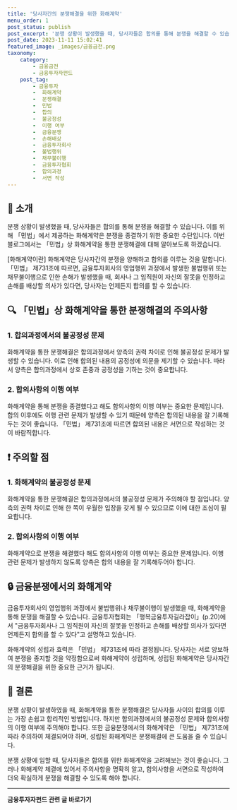 ```yaml
---
title: '당사자간의 분쟁해결을 위한 화해계약'
menu_order: 1
post_status: publish
post_excerpt: '분쟁 상황이 발생했을 때, 당사자들은 합의를 통해 분쟁을 해결할 수 있습니다. 이를 위해  민법 에서 제공하는 화해계약은 분쟁을 종결하기 위한 중요한 수단입니다. 이번 블로그에서는  민법 상 화해계약을 통한 분쟁해결에 대해 알아보도록 하겠습니다.'
post_date: 2023-11-11 15:02:41
featured_image: _images/금융금전.png
taxonomy:
    category:
        - 금융금전
        - 금융투자자펀드
    post_tag:
        - 금융투자
        -  화해계약
        -  분쟁해결
        -  민법
        -  합의
        -  불공정성
        -  이행 여부
        -  금융분쟁
        -  손해배상
        -  금융투자회사
        -  불법행위
        -  채무불이행
        -  금융투자협회
        -  합의과정
        -  서면 작성
---
```



## 📝 소개
분쟁 상황이 발생했을 때, 당사자들은 합의를 통해 분쟁을 해결할 수 있습니다. 이를 위해 「민법」에서 제공하는 화해계약은 분쟁을 종결하기 위한 중요한 수단입니다. 이번 블로그에서는 「민법」상 화해계약을 통한 분쟁해결에 대해 알아보도록 하겠습니다.

[화해계약이란]
화해계약은 당사자간의 분쟁을 양해하고 합의를 이루는 것을 말합니다. 「민법」 제731조에 따르면, 금융투자회사의 영업행위 과정에서 발생한 불법행위 또는 채무불이행으로 인한 손해가 발생했을 때, 회사나 그 임직원이 자신의 잘못을 인정하고 손해를 배상할 의사가 있다면, 당사자는 언제든지 합의를 할 수 있습니다.

## 🔍 「민법」상 화해계약을 통한 분쟁해결의 주의사항

### 1. 합의과정에서의 불공정성 문제
화해계약을 통한 분쟁해결은 합의과정에서 양측의 권력 차이로 인해 불공정성 문제가 발생할 수 있습니다. 이로 인해 합의된 내용의 공정성에 의문을 제기할 수 있습니다. 따라서 양측은 합의과정에서 상호 존중과 공정성을 기하는 것이 중요합니다.

### 2. 합의사항의 이행 여부
화해계약을 통해 분쟁을 종결했다고 해도 합의사항의 이행 여부는 중요한 문제입니다. 합의 이후에도 이행 관련 문제가 발생할 수 있기 때문에 양측은 합의된 내용을 잘 기록해 두는 것이 좋습니다. 「민법」 제731조에 따르면 합의된 내용은 서면으로 작성하는 것이 바람직합니다.

## ❗ 주의할 점

### 1. 화해계약의 불공정성 문제
화해계약을 통한 분쟁해결은 합의과정에서의 불공정성 문제가 주의해야 할 점입니다. 양측의 권력 차이로 인해 한 쪽이 우월한 입장을 갖게 될 수 있으므로 이에 대한 조심이 필요합니다.

### 2. 합의사항의 이행 여부
화해계약으로 분쟁을 해결했다 해도 합의사항의 이행 여부는 중요한 문제입니다. 이행 관련 문제가 발생하지 않도록 양측은 합의 내용을 잘 기록해두어야 합니다.

## 🔒 금융분쟁에서의 화해계약

금융투자회사의 영업행위 과정에서 불법행위나 채무불이행이 발생했을 때, 화해계약을 통해 분쟁을 해결할 수 있습니다. 금융투자협회는 「행복금융투자길라잡이」(p.20)에서 "금융투자회사나 그 임직원이 자신의 잘못을 인정하고 손해를 배상할 의사가 있다면 언제든지 합의를 할 수 있다"고 설명하고 있습니다.

화해계약의 성립과 효력은 「민법」 제731조에 따라 결정됩니다. 당사자는 서로 양보하여 분쟁을 종지할 것을 약정함으로써 화해계약이 성립하며, 성립된 화해계약은 당사자간의 분쟁해결을 위한 중요한 근거가 됩니다.

## 📝 결론

분쟁 상황이 발생하였을 때, 화해계약을 통한 분쟁해결은 당사자들 사이의 합의를 이루는 가장 손쉽고 합리적인 방법입니다. 하지만 합의과정에서의 불공정성 문제와 합의사항의 이행 여부에 주의해야 합니다. 또한 금융분쟁에서의 화해계약은 「민법」 제731조에 따라 주의하여 체결되어야 하며, 성립된 화해계약은 분쟁해결에 큰 도움을 줄 수 있습니다. 

분쟁 상황에 임할 때, 당사자들은 합의를 위한 화해계약을 고려해보는 것이 좋습니다. 그러나 화해계약 체결에 있어서 주의사항을 명확히 알고, 합의사항을 서면으로 작성하여 더욱 확실하게 분쟁을 해결할 수 있도록 해야 합니다.
<!-- wp:separator -->
<hr class="wp-block-separator has-alpha-channel-opacity"/>
<!-- /wp:separator -->

<!-- wp:group {"backgroundColor":"base","layout":{"type":"constrained"}} -->
<div class="wp-block-group has-base-background-color has-background"><!-- wp:paragraph {"align":"center","fontSize":"medium"} -->
<p class="has-text-align-center has-large-font-size"><strong>금융투자자펀드 관련 글 바로가기</strong></p>
<!-- /wp:paragraph -->


<!-- wp:latest-posts
{"categories":[{"id":13443,"count":19,"description":"","link":"https://uknowlaw.com/category/%ea%b8%88%ec%9c%b5%ed%88%ac%ec%9e%90%ec%9e%90%ed%8e%80%eb%93%9c/","name":"금융투자자펀드","slug":"금융투자자펀드","taxonomy":"category","parent":0,"meta":[],"_links":{"self":[{"href":"https://uknowlaw.com/wp-json/wp/v2/categories/13443"}],"collection":[{"href":"https://uknowlaw.com/wp-json/wp/v2/categories"}],"about":[{"href":"https://uknowlaw.com/wp-json/wp/v2/taxonomies/category"}],"wp:post_type":[{"href":"https://uknowlaw.com/wp-json/wp/v2/posts?categories=13443"}],"curies":[{"name":"wp","href":"https://api.w.org/{rel}","templated":true}]}}],"postsToShow":100,"excerptLength":28,"postLayout":"grid","columns":2,"featuredImageAlign":"left","featuredImageSizeSlug":"large","fontSize":"medium"} /--></div>
<!-- /wp:group -->